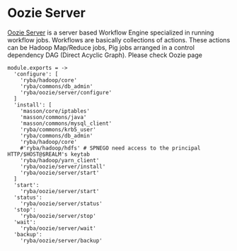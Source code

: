 
# Oozie Server
[Oozie Server][Oozie] is a server based Workflow Engine specialized in running workflow jobs.
Workflows are basically collections of actions.
These actions can be  Hadoop Map/Reduce jobs, Pig jobs arranged in a control dependency DAG (Direct Acyclic Graph).
Please check Oozie page

    module.exports = -> 
      'configure': [
        'ryba/hadoop/core'
        'ryba/commons/db_admin'
        'ryba/oozie/server/configure'
      ]
      'install': [
        'masson/core/iptables'
        'masson/commons/java'
        'masson/commons/mysql_client'
        'ryba/commons/krb5_user'
        'ryba/commons/db_admin'
        'ryba/hadoop/core'
        #'ryba/hadoop/hdfs' # SPNEGO need access to the principal HTTP/$HOST@$REALM's keytab
        'ryba/hadoop/yarn_client'
        'ryba/oozie/server/install'
        'ryba/oozie/server/start'
      ]
      'start':
        'ryba/oozie/server/start'
      'status':
        'ryba/oozie/server/status'
      'stop':
        'ryba/oozie/server/stop'
      'wait':
        'ryba/oozie/server/wait'
      'backup':
        'ryba/oozie/server/backup'

[Oozie]: https://oozie.apache.org/docs/3.1.3-incubating/index.html
